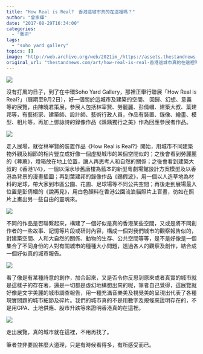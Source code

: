```yaml
---
title: "How Real is Real?　香港這城市真的在這裡嗎？"
author: "曾家輝"
date: "2017-08-29T16:34:00"
categories:
  - "藝術"
tags:
  - "soho yard gallery"
topics: []
image: "http://web.archive.org/web/2021im_/https://assets.thestandnews.com/media/photos/21191280_10154873654727596_1601890349_o_rOJiX.jpg"
original_url: "thestandnews.com/art/how-real-is-real-香港這城市真的在這裡嗎"
---
```

![](http://web.archive.org/web/2021im_/https://assets.thestandnews.com/media/photos/21191280_10154873654727596_1601890349_o_rOJiX.jpg)

沒有打風的日子，到了在中環Soho Yard Gallery，那裡正舉行聯展「How Real is Real?」（展期至9月2日），好一個關於這城市及建築的空間、 回歸、幻想、意義等的展覽，由陳曉君策展，參展人包括林宰賢、勞麗麗、彭倩幗、建築大叔、葉建邦等，有藝術家、建築師、設計師、藝術行政人員，作品有裝置、錄像、繪畫、模型、相片等，再加上鄧詠詩的錄像作品《踽踽獨行之美》作為回應參展者作品。

![](http://web.archive.org/web/2021im_/https://assets.thestandnews.com/media/photos/21191430_10154873654322596_1672025357_o_jp5Oj.jpg)

走入展場，就從林宰賢的裝置作品《How Real is Real?》開始，用城市不同建築物外觀及細節的相片豎立成好像一個虛擬城市的某個空間似的；之後會看到勞麗麗的《蕁蔴》，燈箱放在地上位置，讓人再思考人和自然的關係；之後會看到建築大叔的《香港1/4》，一個以深水埗舊唐樓為藍本的新型粵劇場館設計方案模型及以香港為背景的漫畫插圖；再到葉建邦的錄像作品《踢假波》，用一個以人造草地為材料的足球，帶大家到市區公園、花圃、足球場等不同公共空間；再後走到展場最入位置是彭倩幗的《說再見》，用白色顏料在香港公園流浪貓照片上盲畫，彷如在照片上畫出另一些自由的靈魂來。

![](http://web.archive.org/web/2021im_/https://assets.thestandnews.com/media/photos/21222765_10154873654607596_584288961_o_XfUQU.jpg)

不同的作品是否聯繫起來，構建了一個好似是真的香港某些空間，又或是將不同創作者的一些故事、記憶等片段或研討內容，構成一個對我們城市的觀察報告似的，對建築空間、人和大自然的關係、動物的生存、公共空間等等，是不是好像是一個集合了不同身份的人對有關城市的種種大小問題，透過各人的觀察及創作，結合成一個好似真的城市報告。

![](http://web.archive.org/web/2021im_/https://assets.thestandnews.com/media/photos/21222602_10154873654467596_1478567167_o_si67d.jpg)

看了像是有某種詩意的創作，加合起來，又是否令你反思到原來或者真實的城市就是這樣子的存在著，還是一切都是虛幻地構想出來的呢，筆者自己覺得，這展覽就好像是文字美麗的城市調查報告，用一種充滿音樂美及視覺美的呈現出代表了各種現實問題的城市細節及碎片。我們的城市真的不是用數字及規條來證明存在的，不是用GPA、土地供應、股市升跌等來證明香港真的在這裡。

![](http://web.archive.org/web/2021im_/https://assets.thestandnews.com/media/photos/21191214_10154873654817596_1175263606_o_361H9.jpg)

走出展覽，真的城市就在這裡，不用再找了。

筆者並非要說甚麼大道理，只是有時候看得多，有所感受而已。
